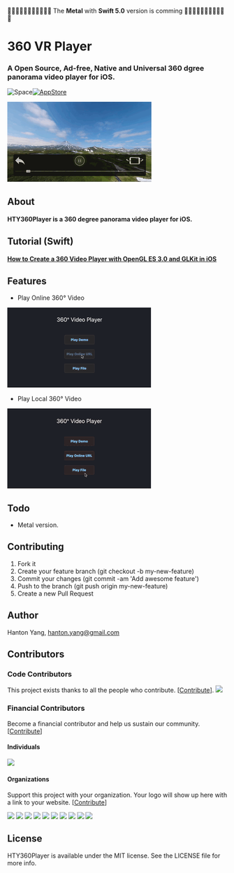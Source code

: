 🎺🎺🎺🎺🎺🎺🎺🎺🎺🎺🎺 The **Metal** with **Swift 5.0** version is comming 🎺🎺🎺🎺🎺🎺🎺🎺🎺🎺🎺

# 360 VR Player
### A Open Source, Ad-free, Native and Universal 360 dgree panorama video player for iOS. 

<img src="https://cloud.githubusercontent.com/assets/1676460/7080282/b1b26424-defd-11e4-820f-94f50ff467a8.png" width="134" height="20" alt="Space"/>[<img src="https://cloud.githubusercontent.com/assets/219689/5575342/963e0ee8-9013-11e4-8091-7ece67d64729.png" width="200" alt="AppStore"/>](https://itunes.apple.com/hk/app/360-vr-player/id1061464612?mt=8)

![screenshot](./Screenshot/PlayDemo.gif)

## About
#### HTY360Player is a 360 degree panorama video player for iOS.

## Tutorial (Swift)
#### [How to Create a 360 Video Player with OpenGL ES 3.0 and GLKit in iOS](https://medium.com/@hanton.yang/how-to-create-a-360-video-player-with-opengl-es-3-0-and-glkit-360-3f29a9cfac88)

## Features

* Play Online 360° Video

![screenshot](./Screenshot/PlayOnlineVideo.gif)

* Play Local 360° Video

![screenshot](./Screenshot/PlayLocalVideo.gif)

## Todo
- Metal version.

## Contributing

1. Fork it
2. Create your feature branch (git checkout -b my-new-feature)
3. Commit your changes (git commit -am 'Add awesome feature')
4. Push to the branch (git push origin my-new-feature)
5. Create a new Pull Request

## Author
Hanton Yang, hanton.yang@gmail.com

## Contributors

### Code Contributors

This project exists thanks to all the people who contribute. [[Contribute](CONTRIBUTING.md)].
<a href="https://github.com/hanton/HTY360Player/graphs/contributors"><img src="https://opencollective.com/HTY360Player/contributors.svg?width=890&button=false" /></a>

### Financial Contributors

Become a financial contributor and help us sustain our community. [[Contribute](https://opencollective.com/HTY360Player/contribute)]

#### Individuals

<a href="https://opencollective.com/HTY360Player"><img src="https://opencollective.com/HTY360Player/individuals.svg?width=890"></a>

#### Organizations

Support this project with your organization. Your logo will show up here with a link to your website. [[Contribute](https://opencollective.com/HTY360Player/contribute)]

<a href="https://opencollective.com/HTY360Player/organization/0/website"><img src="https://opencollective.com/HTY360Player/organization/0/avatar.svg"></a>
<a href="https://opencollective.com/HTY360Player/organization/1/website"><img src="https://opencollective.com/HTY360Player/organization/1/avatar.svg"></a>
<a href="https://opencollective.com/HTY360Player/organization/2/website"><img src="https://opencollective.com/HTY360Player/organization/2/avatar.svg"></a>
<a href="https://opencollective.com/HTY360Player/organization/3/website"><img src="https://opencollective.com/HTY360Player/organization/3/avatar.svg"></a>
<a href="https://opencollective.com/HTY360Player/organization/4/website"><img src="https://opencollective.com/HTY360Player/organization/4/avatar.svg"></a>
<a href="https://opencollective.com/HTY360Player/organization/5/website"><img src="https://opencollective.com/HTY360Player/organization/5/avatar.svg"></a>
<a href="https://opencollective.com/HTY360Player/organization/6/website"><img src="https://opencollective.com/HTY360Player/organization/6/avatar.svg"></a>
<a href="https://opencollective.com/HTY360Player/organization/7/website"><img src="https://opencollective.com/HTY360Player/organization/7/avatar.svg"></a>
<a href="https://opencollective.com/HTY360Player/organization/8/website"><img src="https://opencollective.com/HTY360Player/organization/8/avatar.svg"></a>
<a href="https://opencollective.com/HTY360Player/organization/9/website"><img src="https://opencollective.com/HTY360Player/organization/9/avatar.svg"></a>

## License
HTY360Player is available under the MIT license. See the LICENSE file for more info.
